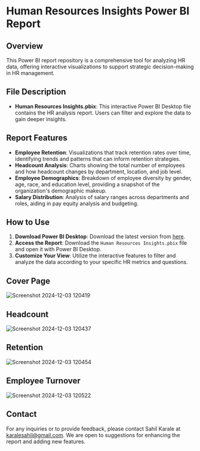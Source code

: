 # Human Resources Insights Power BI Report

## Overview
This Power BI report repository is a comprehensive tool for analyzing HR data, offering interactive visualizations to support strategic decision-making in HR management.

## File Description
- **Human Resources Insights.pbix**: This interactive Power BI Desktop file contains the HR analysis report. Users can filter and explore the data to gain deeper insights.

## Report Features
- **Employee Retention**: Visualizations that track retention rates over time, identifying trends and patterns that can inform retention strategies.
- **Headcount Analysis**: Charts showing the total number of employees and how headcount changes by department, location, and job level.
- **Employee Demographics**: Breakdown of employee diversity by gender, age, race, and education level, providing a snapshot of the organization's demographic makeup.
- **Salary Distribution**: Analysis of salary ranges across departments and roles, aiding in pay equity analysis and budgeting.


## How to Use
1. **Download Power BI Desktop**: Download the latest version from [here](https://powerbi.microsoft.com/desktop/).
2. **Access the Report**: Download the `Human Resources Insights.pbix` file and open it with Power BI Desktop.
3. **Customize Your View**: Utilize the interactive features to filter and analyze the data according to your specific HR metrics and questions.

## Cover Page
![Screenshot 2024-12-03 120419](https://github.com/user-attachments/assets/e5fc4e05-36ce-4c0d-8f1b-ea73f0d27e1c)

## Headcount
![Screenshot 2024-12-03 120437](https://github.com/user-attachments/assets/44273e5f-9962-467f-9864-4850a5f3079a)

## Retention
![Screenshot 2024-12-03 120454](https://github.com/user-attachments/assets/cb890b9f-57ba-4ff0-9d44-c290d65e8868)

## Employee Turnover
![Screenshot 2024-12-03 120522](https://github.com/user-attachments/assets/a3274f57-b77f-4d69-9a65-da4d1db513d6)


## Contact
For any inquiries or to provide feedback, please contact Sahil Karale at karalesahil@gmail.com. We are open to suggestions for enhancing the report and adding new features.
